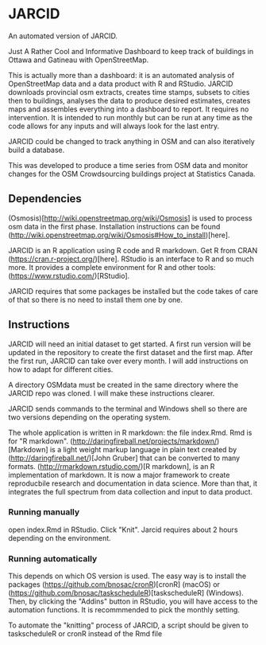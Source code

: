 # JARCID
An automated version of JARCID.

Just A Rather Cool and Informative Dashboard to keep track of buildings in Ottawa and Gatineau with OpenStreetMap.

This is actually more than a dashboard: it is an automated analysis of OpenStreetMap data and a data product with R and RStudio. JARCID downloads provincial osm extracts, creates time stamps, subsets to cities then to buildings, analyses the data to produce desired estimates, creates maps and assembles everything into a dashboard to report. It requires no intervention. It is intended to run monthly but can be run at any time as the code allows for any inputs and will always look for the last entry.

JARCID could be changed to track anything in OSM and can also iteratively build a database.

This was developed to produce a time series from OSM data and monitor changes for the OSM Crowdsourcing buildings project at Statistics Canada.

## Dependencies

(Osmosis)[http://wiki.openstreetmap.org/wiki/Osmosis] is used to process osm data in the first phase. Installation instructions can be found (http://wiki.openstreetmap.org/wiki/Osmosis#How_to_install)[here].

JARCID is an R application using R code and R markdown. Get R from CRAN (https://cran.r-project.org/)[here]. RStudio is an interface to R and so much more. It provides a complete environment for R and other tools: (https://www.rstudio.com/)[RStudio].

JARCID requires that some packages be installed but the code takes of care of that so there is no need to install them one by one.

## Instructions

JARCID will need an initial dataset to get started. A first run version will be updated in the repository to create the first dataset and the first map. After the first run, JARCID can take over every month. I will add instructions on how to adapt for different cities.

A directory OSMdata must be created in the same directory where the JARCID repo was cloned. I will make these instructions clearer.

JARCID sends commands to the terminal and Windows shell so there are two versions depending on the operating system.

The whole application is written in R markdown: the file index.Rmd. Rmd is for "R markdown". (http://daringfireball.net/projects/markdown/)[Markdown] is a light weight markup language in plain text created by (http://daringfireball.net/)[John Gruber] that can be converted to many formats. (http://rmarkdown.rstudio.com/)[R markdown], is an R implementation of markdown. It is now a major framework to create reproducbile research and documentation in data science. More than that, it integrates the full spectrum from data collection and input to data product.

### Running manually
open index.Rmd in RStudio. Click "Knit". Jarcid requires about 2 hours depending on the environment.

### Running automatically
This depends on which OS version is used. The easy way is to install the packages (https://github.com/bnosac/cronR)[cronR] (macOS) or (https://github.com/bnosac/taskscheduleR)[taskscheduleR] (Windows). Then, by clicking the "Addins" button in RStudio, you will have access to the automation functions. It is recommmended to pick the monthly setting. 

To automate the "knitting" process of JARCID, a script should be given to taskscheduleR or cronR instead of the Rmd file 



